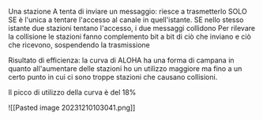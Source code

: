 Una stazione A tenta di inviare un messaggio: riesce a trasmetterlo SOLO SE è l'unica a tentare l'accesso al canale in quell'istante. 
SE nello stesso istante due stazioni tentano l'accesso, i due messaggi collidono 
Per rilevare la collisione le stazioni fanno complemento bit a bit di ciò che inviano e ciò che ricevono, sospendendo la trasmissione 

Risultato di efficienza: la curva di ALOHA ha una forma di campana in quanto all'aumentare delle stazioni ho un utilizzo maggiore ma fino a un certo punto in cui ci sono troppe stazioni che causano collisioni. 

Il picco di utilizzo della curva è del 18%

![[Pasted image 20231210103041.png]]